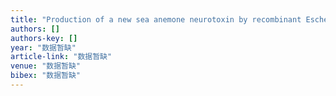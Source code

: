 ```yaml
---
title: "Production of a new sea anemone neurotoxin by recombinant Escherichia coli: optimization of culture conditions using response surface methodology"
authors: []
authors-key: []
year: "数据暂缺"
article-link: "数据暂缺"
venue: "数据暂缺"
bibex: "数据暂缺"
---
```

